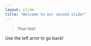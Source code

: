 ```yaml
---
layout: slide
title: "Welcome to our second slide!"
---
```

> Your text
> 
Use the left arror to go back!

